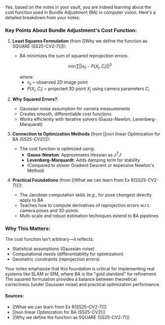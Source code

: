 Yes, based on the notes in your vault, you are indeed learning about the cost function used in Bundle Adjustment (BA) in computer vision. Here's a detailed breakdown from your notes:

### Key Points About Bundle Adjustment's Cost Function:

1. **Least Squares Formulation** (from [[Why we define the function as SQUARE (SS25-CV2-7)]]):
   - BA minimizes the sum of squared reprojection errors:
     ```math
     \min \sum ||x_{ij} - P(X_j, C_i)||^2
     ```
     where:
     - $x_{ij}$ = observed 2D image point
     - $P(X_j, C_i)$ = projected 3D point $X_j$ using camera parameters $C_i$

2. **Why Squared Errors?**:
   - Gaussian noise assumption for camera measurements
   - Creates smooth, differentiable cost functions
   - Works efficiently with iterative solvers (Gauss-Newton, Levenberg-Marquardt)

3. **Connection to Optimization Methods** (from [[non linear Optimization for BA (SS25-CV2)]]):
   - The cost function is optimized using:
     - **Gauss-Newton**: Approximates Hessian as $J^T J$
     - **Levenberg-Marquardt**: Adds damping term for stability
     - (Compared to slower Gradient Descent or expensive Newton's Method)

4. **Practical Foundations** (from [[What we can learn from Ex 8(SS25-CV2-7)]]):
   - The Jacobian computation skills (e.g., for pose changes) directly apply to BA
   - Teaches how to compute derivatives of reprojection errors w.r.t. camera poses and 3D points
   - Multi-scale and robust estimation techniques extend to BA pipelines

### Why This Matters:
The cost function isn't arbitrary—it reflects:
- Statistical assumptions (Gaussian noise)
- Computational needs (differentiability for optimization)
- Geometric constraints (reprojection errors)

Your notes emphasize that this foundation is critical for implementing real systems like SLAM or SfM, where BA is the "gold standard" for refinement. The squared formulation provides a balance between theoretical correctness (under Gaussian noise) and practical optimization performance.

#### Sources:

- [[What we can learn from Ex 8(SS25-CV2-7)]]
- [[non linear Optimization for BA (SS25-CV2)]]
- [[Why we define the function as SQUARE (SS25-CV2-7)]]
